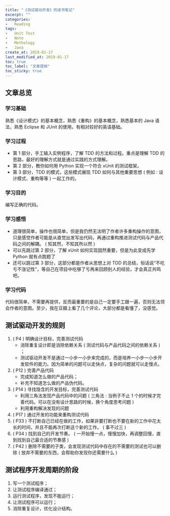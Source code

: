 ```yaml
---
title: "《测试驱动开发》的读书笔记"
excerpt: ""
categories:
-   Reading
tags:
-   Unit Test
-   Note
-   Methology
-   Java
create_at: 2019-01-17
last_modified_at: 2019-01-17
toc: true
toc_label: "文章提纲"
toc_sticky: true
---
```


## 文章总览

### 学习基础

熟悉《设计模式》的基本概念，熟悉《重构》的基本概念，熟悉基本的 Java 语法，熟悉 Eclipse 和 JUnit 的使用，有相对较好的英语基础。

### 学习过程

-   第 1 部分，手工输入实例程序，了解 TDD 的方法和过程。重点是理解 TDD 的思路，最好的理解方式就是通过实践的方式理解。
-   第 2 部分，教你如何用 Python 实现一个符合 xUnit 的测试框架。
-   第 3 部分，TDD 的模式，这些模式展现 TDD 如何与其他重要思想 ( 例如 : 设计模式、重构等等 ) 一起工作的。

### 学习目的

编写正确的代码。

### 学习感悟

-   道理很简单，操作也很简单，但是我仍然无法明了作者许多重构操作的意图，只是感觉作者可能是从直觉出发写出代码，再通过重构推进测试代码与产品代码之间的解耦。 ( 知其然，不知其所以然 )
-   可以先跳过第 2 部分，了解 xUnit 如何实现固然重要，但是为此变成先学 Python 就有点跑题了
-   还可以跳过第 3 部分，这部分都是作者从思想上对 TDD 的总结，俗话说“不吃亏不涨记性”，等自己在项目中吃够了亏再来回顾别人的经验，才会真正共鸣吧。

### 学习代码

代码很简单，不需要再提供，反而最重要的是自己一定要手工跟一遍，否则无法领会作者的意图。至少，我在豆瓣上看了几个评论，大部分都是看懂了，没感觉。

## 测试驱动开发的规则

1.   ( P4 ) 明确设计目标，完善测试代码
      -   消除重复设计即是消除依赖关系 ( 测试代码与产品代码之间的依赖关系 ) ；
      -   测试驱动开发不是通过一小步一小步来完成的，而是培养一小步一小步开发软件的能力。因为简单的问题可以走快点，复杂的问题就可以走慢点。
2.   ( P12 ) 完善产品代码
      -   完成知道怎么做的产品代码；
      -   补充不知道怎么做的产品伪代码。
3.   ( P14 ) 寻找隐含的开发目标，完善测试代码
      -   利用三角法发现产品代码中的问题 ( 三角法 : 当例子不止 1 个的时候才完善代码。可以在没有设计思路的时候，换个角度思考问题 )
      -   利用重构解决发现的问题
4.   ( P17 ) 通过开发的功能来重构测试代码
5.   ( P33 ) 不打断自己已经在做的工作，如果非要打断也不要在新的工作中花太长的时间，并且不能再次打断这个新的工作。 ( 事不过三 )
6.   ( P34 ) 找到自己的开发节奏。 ( 一开始慢一点，慢慢加快，再调整回慢，直到找到自己最合适的节奏感 )
7.   ( P42 ) 删除不需要的子类，会发现测试代码中存在的不需要的测试也可以删除 ( 放弃不需要的东西，会帮助你发现你还需要什么 )

## 测试程序开发周期的阶段

1.   写一个测试程序；
2.   让测试程序编译通过；
3.   运行测试程序，发现不能运行；
4.   让测试程序可以运行；
5.   消除重复设计，优化设计结构。

